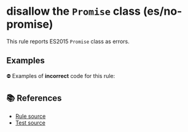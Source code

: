 # disallow the `Promise` class (es/no-promise)

This rule reports ES2015 `Promise` class as errors.

## Examples

⛔ Examples of **incorrect** code for this rule:

<eslint-playground type="bad" code="/*eslint es/no-promise: error */
let p = new Promise()
" />

## 📚 References

- [Rule source](https://github.com/mysticatea/eslint-plugin-es/blob/v1.4.0/lib/rules/no-promise.js)
- [Test source](https://github.com/mysticatea/eslint-plugin-es/blob/v1.4.0/tests/lib/rules/no-promise.js)

